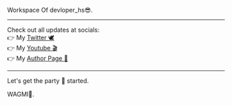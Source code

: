 Workspace Of devloper_hs😎.

<hr>

Check out all updates at socials: <br>
👉 My [Twitter 🕊](https://twitter.com/devloper_hs) <br>
👉 My [Youtube 🎬](https://www.youtube.com/channel/UCi7t-Zsh1-rhWxAlBilVfcQ) <br>
👉 My [Author Page 📝](https://www.analyticsvidhya.com/blog/author/harsh1092/)

<hr>

Let's get the party 🎉 started. <br>

WAGMI🤝.
